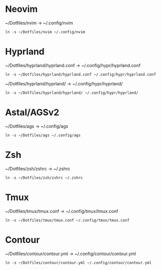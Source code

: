 # Neovim

~/Dotfiles/nvim -> ~/.config/nvim

`ln -s ~/Dotfiles/nvim ~/.config/nvim`


# Hyprland

~/Dotfiles/hyprland/hyprland.conf -> ~/.config/hypr/hyprland.conf

`ln -s ~/Dotfiles/hyprland/hyprland.conf ~/.config/hypr/hyprland.conf`

~/Dotfiles/hyprland/hyprland/ -> ~/.config/hypr/hyprland/

`ln -s ~/Dotfiles/hyprland/hyprland/ ~/.config/hypr/hyprland/`


# Astal/AGSv2

~/Dotfiles/ags -> ~/.config/ags

`ln -s ~/Dotfiles/ags ~/.config/ags`


# Zsh

~/Dotfiles/zsh/zshrc -> ~/.zshrc

`ln -s ~/Dotfiles/zsh/zshrc ~/.zshrc`


# Tmux

~/Dotfiles/tmux/tmux.conf -> ~/.config/tmux/tmux.conf

`ln -s ~/Dotfiles/tmux/tmux.conf ~/.config/tmux/tmux.conf`


# Contour

~/Dotfiles/contour/contour.yml -> ~/.config/contour/contour.yml

`ln -s ~/Dotfiles/contour/contour.yml ~/.config/contour/contour.yml`
